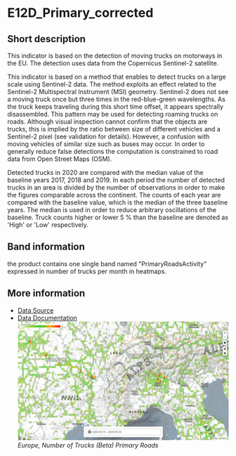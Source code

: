 # E12D_Primary_corrected

## Short description
This indicator is based on the detection of moving trucks on motorways in the EU. The detection uses data from the Copernicus Sentinel-2 satellite.

This indicator is based on a method that enables to detect trucks on a large scale using Sentinel-2 data. The method exploits an effect related to the Sentinel-2 Multispectral Instrument (MSI) geometry. Sentinel-2 does not see a moving truck once but three times in the red-blue-green wavelengths. As the truck keeps traveling during this short time offset, it appears spectrally disassembled. This pattern may be used for detecting roaming trucks on roads. Although visual inspection cannot confirm that the objects are trucks, this is implied by the ratio between size of different vehicles and a Sentinel-2 pixel (see validation for details). However, a confusion with moving vehicles of similar size such as buses may occur. In order to generally reduce false detections the computation is constrained to road data from Open Street Maps (OSM).

Detected trucks in 2020 are compared with the median value of the baseline years 2017, 2018 and 2019. In each period the number of detected trucks in an area is divided by the number of observations in order to make the figures comparable across the continent. The counts of each year are compared with the baseline value, which is the median of the three baseline years. The median is used in order to reduce arbitrary oscillations of the baseline. Truck counts higher or lower 5 % than the baseline are denoted as 'High' or 'Low' respectively.
## Band information
the product contains one single band named "PrimaryRoadsActivity" expressed in number of trucks per month in heatmaps.

## More information
- [Data Source](https://github.com/hfisser/Truck_Detection_Sentinel2_COVID19)
- [Data Documentation](https://www.sentinel-hub.com/docs/covid19/Henrik_Fisser-Truck_detection_S2_Covid19.zip)
![Europe, Number of Trucks (Beta) Primary Roads](PrimaryRoads.PNG)
*Europe, Number of Trucks (Beta) Primary Roads*